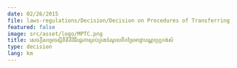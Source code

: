 ```yaml
---
date: 02/26/2015
file: laws-regulations/Decision/Decision on Procedures of Transferring the Management on Revenue generating from Frequency License Fees.pdf
featured: false
image: src/asset/logo/MPTC.png
title: សេចក្តីសម្រេចស្តីពីនីតិវិធីផ្ទេរការគ្រប់គ្រងចំណូលពីកម្រៃអាជ្ញាបណ្ណហ្រ្វេកង់ស៍
type: decision
lang: km
---
```


